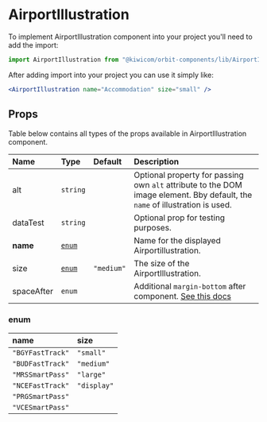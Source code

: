 # AirportIllustration

To implement AirportIllustration component into your project you'll need to add the import:

```jsx
import AirportIllustration from "@kiwicom/orbit-components/lib/AirportIllustration";
```

After adding import into your project you can use it simply like:

```jsx
<AirportIllustration name="Accommodation" size="small" />
```

## Props

Table below contains all types of the props available in AirportIllustration component.

| Name       | Type            | Default    | Description                                                                                                                                     |
| :--------- | :-------------- | :--------- | :---------------------------------------------------------------------------------------------------------------------------------------------- |
| alt        | `string`        |            | Optional property for passing own `alt` attribute to the DOM image element. Bby default, the `name` of illustration is used.                    |
| dataTest   | `string`        |            | Optional prop for testing purposes.                                                                                                             |
| **name**   | [`enum`](#enum) |            | Name for the displayed Airportillustration.                                                                                                     |
| size       | [`enum`](#enum) | `"medium"` | The size of the AirportIllustration.                                                                                                            |
| spaceAfter | `enum`          |            | Additional `margin-bottom` after component. [See this docs](https://github.com/kiwicom/orbit-components/tree/master/src/common/getSpacingToken) |

### enum

| name             | size        |
| :--------------- | :---------- |
| `"BGYFastTrack"` | `"small"`   |
| `"BUDFastTrack"` | `"medium"`  |
| `"MRSSmartPass"` | `"large"`   |
| `"NCEFastTrack"` | `"display"` |
| `"PRGSmartPass"` |
| `"VCESmartPass"` |

